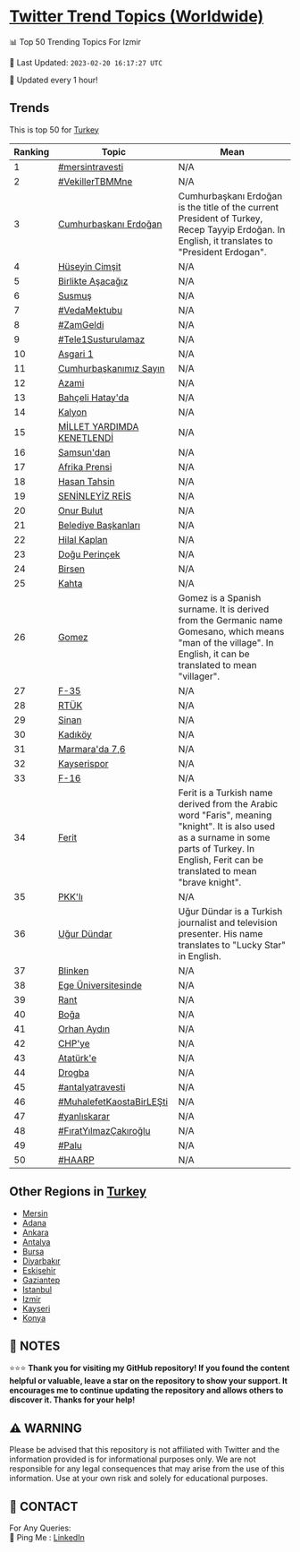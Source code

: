 [Twitter Trend Topics (Worldwide)](https://github.com/ErcinDedeoglu/Twitter-Trend-Topics)
==========


📊 Top 50 Trending Topics For Izmir

📆 Last Updated: `2023-02-20 16:17:27 UTC`

🔧 Updated every 1 hour!


## Trends

This is top 50 for [Turkey](</Turkey>)

| Ranking | Topic | Mean |
| ------- | ------------ | ------------ |
| 1 | [#mersintravesti](http://twitter.com/search?q=%23mersintravesti) | N/A |
| 2 | [#VekillerTBMMne](http://twitter.com/search?q=%23VekillerTBMMne) | N/A |
| 3 | [Cumhurbaşkanı Erdoğan](http://twitter.com/search?q=Cumhurba%c5%9fkan%c4%b1+Erdo%c4%9fan) | Cumhurbaşkanı Erdoğan is the title of the current President of Turkey, Recep Tayyip Erdoğan. In English, it translates to "President Erdogan". |
| 4 | [Hüseyin Cimşit](http://twitter.com/search?q=H%c3%bcseyin+Cim%c5%9fit) | N/A |
| 5 | [Birlikte Aşacağız](http://twitter.com/search?q=Birlikte+A%c5%9faca%c4%9f%c4%b1z) | N/A |
| 6 | [Susmuş](http://twitter.com/search?q=Susmu%c5%9f) | N/A |
| 7 | [#VedaMektubu](http://twitter.com/search?q=%23VedaMektubu) | N/A |
| 8 | [#ZamGeldi](http://twitter.com/search?q=%23ZamGeldi) | N/A |
| 9 | [#Tele1Susturulamaz](http://twitter.com/search?q=%23Tele1Susturulamaz) | N/A |
| 10 | [Asgari 1](http://twitter.com/search?q=Asgari+1) | N/A |
| 11 | [Cumhurbaşkanımız Sayın](http://twitter.com/search?q=Cumhurba%c5%9fkan%c4%b1m%c4%b1z+Say%c4%b1n) | N/A |
| 12 | [Azami](http://twitter.com/search?q=Azami) | N/A |
| 13 | [Bahçeli Hatay'da](http://twitter.com/search?q=Bah%c3%a7eli+Hatay%27da) | N/A |
| 14 | [Kalyon](http://twitter.com/search?q=Kalyon) | N/A |
| 15 | [MİLLET YARDIMDA KENETLENDİ](http://twitter.com/search?q=M%c4%b0LLET+YARDIMDA+KENETLEND%c4%b0) | N/A |
| 16 | [Samsun'dan](http://twitter.com/search?q=Samsun%27dan) | N/A |
| 17 | [Afrika Prensi](http://twitter.com/search?q=Afrika+Prensi) | N/A |
| 18 | [Hasan Tahsin](http://twitter.com/search?q=Hasan+Tahsin) | N/A |
| 19 | [SENİNLEYİZ REİS](http://twitter.com/search?q=SEN%c4%b0NLEY%c4%b0Z+RE%c4%b0S) | N/A |
| 20 | [Onur Bulut](http://twitter.com/search?q=Onur+Bulut) | N/A |
| 21 | [Belediye Başkanları](http://twitter.com/search?q=Belediye+Ba%c5%9fkanlar%c4%b1) | N/A |
| 22 | [Hilal Kaplan](http://twitter.com/search?q=Hilal+Kaplan) | N/A |
| 23 | [Doğu Perinçek](http://twitter.com/search?q=Do%c4%9fu+Perin%c3%a7ek) | N/A |
| 24 | [Birsen](http://twitter.com/search?q=Birsen) | N/A |
| 25 | [Kahta](http://twitter.com/search?q=Kahta) | N/A |
| 26 | [Gomez](http://twitter.com/search?q=Gomez) | Gomez is a Spanish surname. It is derived from the Germanic name Gomesano, which means "man of the village". In English, it can be translated to mean "villager". |
| 27 | [F-35](http://twitter.com/search?q=F-35) | N/A |
| 28 | [RTÜK](http://twitter.com/search?q=RT%c3%9cK) | N/A |
| 29 | [Sinan](http://twitter.com/search?q=Sinan) | N/A |
| 30 | [Kadıköy](http://twitter.com/search?q=Kad%c4%b1k%c3%b6y) | N/A |
| 31 | [Marmara'da 7,6](http://twitter.com/search?q=Marmara%27da+7%2c6) | N/A |
| 32 | [Kayserispor](http://twitter.com/search?q=Kayserispor) | N/A |
| 33 | [F-16](http://twitter.com/search?q=F-16) | N/A |
| 34 | [Ferit](http://twitter.com/search?q=Ferit) | Ferit is a Turkish name derived from the Arabic word "Faris", meaning "knight". It is also used as a surname in some parts of Turkey. In English, Ferit can be translated to mean "brave knight". |
| 35 | [PKK'lı](http://twitter.com/search?q=PKK%27l%c4%b1) | N/A |
| 36 | [Uğur Dündar](http://twitter.com/search?q=U%c4%9fur+D%c3%bcndar) | Uğur Dündar is a Turkish journalist and television presenter. His name translates to "Lucky Star" in English. |
| 37 | [Blinken](http://twitter.com/search?q=Blinken) | N/A |
| 38 | [Ege Üniversitesinde](http://twitter.com/search?q=Ege+%c3%9cniversitesinde) | N/A |
| 39 | [Rant](http://twitter.com/search?q=Rant) | N/A |
| 40 | [Boğa](http://twitter.com/search?q=Bo%c4%9fa) | N/A |
| 41 | [Orhan Aydın](http://twitter.com/search?q=Orhan+Ayd%c4%b1n) | N/A |
| 42 | [CHP'ye](http://twitter.com/search?q=CHP%27ye) | N/A |
| 43 | [Atatürk'e](http://twitter.com/search?q=Atat%c3%bcrk%27e) | N/A |
| 44 | [Drogba](http://twitter.com/search?q=Drogba) | N/A |
| 45 | [#antalyatravesti](http://twitter.com/search?q=%23antalyatravesti) | N/A |
| 46 | [#MuhalefetKaostaBirLEŞti](http://twitter.com/search?q=%23MuhalefetKaostaBirLE%c5%9eti) | N/A |
| 47 | [#yanlıskarar](http://twitter.com/search?q=%23yanl%c4%b1skarar) | N/A |
| 48 | [#FıratYılmazÇakıroğlu](http://twitter.com/search?q=%23F%c4%b1ratY%c4%b1lmaz%c3%87ak%c4%b1ro%c4%9flu) | N/A |
| 49 | [#Palu](http://twitter.com/search?q=%23Palu) | N/A |
| 50 | [#HAARP](http://twitter.com/search?q=%23HAARP) | N/A |



## Other Regions in [Turkey](</Turkey>)

* [Mersin](</Turkey/Mersin.md>)
* [Adana](</Turkey/Adana.md>)
* [Ankara](</Turkey/Ankara.md>)
* [Antalya](</Turkey/Antalya.md>)
* [Bursa](</Turkey/Bursa.md>)
* [Diyarbakır](</Turkey/Diyarbakır.md>)
* [Eskişehir](</Turkey/Eskişehir.md>)
* [Gaziantep](</Turkey/Gaziantep.md>)
* [Istanbul](</Turkey/Istanbul.md>)
* [Izmir](</Turkey/Izmir.md>)
* [Kayseri](</Turkey/Kayseri.md>)
* [Konya](</Turkey/Konya.md>)



## 📝 NOTES

⭐⭐⭐ **Thank you for visiting my GitHub repository! If you found the content helpful or valuable, leave a star on the repository to show your support. It encourages me to continue updating the repository and allows others to discover it. Thanks for your help!**


## ⚠️ WARNING

Please be advised that this repository is not affiliated with Twitter and the information provided is for informational purposes only. We are not responsible for any legal consequences that may arise from the use of this information. Use at your own risk and solely for educational purposes.


## 📨 CONTACT

 For Any Queries:  
            🏓 Ping Me : [LinkedIn](https://www.linkedin.com/in/ercindedeoglu/)
